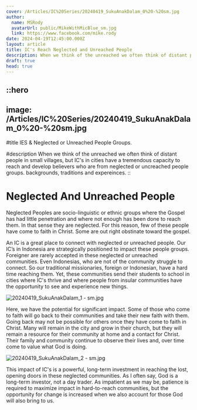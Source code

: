 ```yaml
---
cover: /Articles/IC%20Series/20240419_SukuAnakDalam_0%20-%20sm.jpg
author:
  name: MSRody
  avatarUrl: public/MikeWithMicBlue_sm.jpg
  link: https://www.facebook.com/mike.rody
date: 2024-04-19T12:45:00.000Z
layout: article
title: IC's Reach Neglected and Unreached People
description: When we think of the unreached we often think of distant people in small villages, but IC's in cities have a tremendous capacity to reach and develop believers who are from neglected or uncreached people groups.
draft: true
head: true
---
```


::hero
---
image: /Articles/IC%20Series/20240419_SukuAnakDalam_0%20-%20sm.jpg
---
#title
IES & Neglected or Unreached People Groups.

#description
When we think of the unreached we often think of distant people in small villages, but IC's in cities have a tremendous capacity to reach and develop believers who are from neglected or uncreached people groups. backgrounds, traditions and expereinces.
::

# Neglected And Unreached People

Neglected Peoples are socio-linguistic or ethnic groups where the Gospel has had little penetration and where not enough has been done to reach them. In that sense they are neglected. For this reason, few of these people have come to faith in Christ. Some are out right obstinate toward the gospel.

An IC is a great place to connect with neglected or unreached people. Our IC’s in Indonesia are strategically positioned to impact these people groups. Foreigner are rarely accepted in these neglected or unreached communities. Even Indonesias, who are not of the community struggle to connect. So our traditional missionaries, foreign or Indonesian, have a hard time reaching them. Yet, these communities send their students to school in cities where IC's thrive and where people from insular communities have the opportunity to see and experience new things.

![20240419\_SukuAnakDalam\_1 - sm.jpg](/Articles/IC%20Series/20240419_SukuAnakDalam_1%20-%20sm.jpg)

Here, we have the potential for significant impact. Some of those who come to faith will go back to their communities and take their new faith with them. Going back may not be possible for others once they have come to faith in Christ. Many will remain in the city and grow in their church, but they will remain a resource for their community at home and a contact for Christ. Their family and community continue to observe their lives and, over time come to value what God is doing.

![20240419\_SukuAnakDalam\_2 - sm.jpg](/Articles/IC%20Series/20240419_SukuAnakDalam_2%20-%20sm.jpg)

This impact of IC's is a powerful, long-term investment in reaching the lost, opening doors in these neglected communities. As I often say, God is a long-term investor, not a day trader. As impatient as we may be, patience is required to maximize impact in hard-to-reach communities, but the opportunity for change is increased when we also account for those God will also bring to us.

